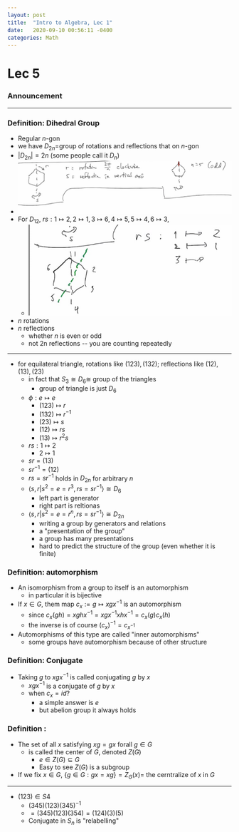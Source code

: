 ```yaml
---
layout: post
title:  "Intro to Algebra, Lec 1"
date:   2020-09-10 00:56:11 -0400
categories: Math
---
```

# Lec 5
### Announcement

***

### Definition: Dihedral Group
*  Regular $n$-gon
*  we have $D_{2n} =$group of rotations and reflections that on $n$-gon
*  $|D_{2n}| = 2n$ (some people call it $D_n$)
*  ![](../assets/img/2020-09-24-16-18-30.png)
*  For $D_{12}$, $rs: 1 \mapsto 2, 2 \mapsto 1, 3 \mapsto 6, 4 \mapsto 5, 5 \mapsto 4, 6 \mapsto 3$, 
   *  ![](../assets/img/2020-09-24-16-21-22.png)
*  $n$ rotations
*  $n$ reflections
   *  whether $n$ is even or odd
   *  not 2n reflections -- you are counting repeatedly
***
* for equilateral triangle, rotations like $(123),(132)$; reflections like $(12),(13),(23)$
  * in fact that $S_3 \cong D_6 \cong$ group of the triangles
    * group of triangle is just $D_6$
  * $\phi : e\mapsto e$
    * $(123) \mapsto r$
    * $(132) \mapsto r^{-1}$
    * $(23) \mapsto s$
    * $(12) \mapsto rs$
    * $(13) \mapsto r^2s$
  * $rs : 1 \mapsto 2$
    * $2 \mapsto 1$
  * $sr = (13)$
  * $sr^{-1} = (12)$
  * $rs = sr^{-1}$ holds in $D_{2n}$ for arbitrary $n$
  * $\langle s,r | s^2 = e = r^3, rs = sr^{-1} \rangle \cong D_6$
    * left part is generator
    * right part is reltionas
  * $\langle s,r | s^2 = e = r^n, rs = sr^{-1} \rangle \cong D_{2n}$
    * writing a group by generators and relations
    * a "presentation of the group"
    * a group has many presentations
    * hard to predict the structure of the group (even whether it is finite) 
### Definition: automorphism
* An isomorphism from a group to itself is an automorphism
  * in particular it is bijective
* If $x \in G$, them map $c_x := g \mapsto x g x^{-1}$ is an automorphism
  * since $c_x(gh) = xghx^{-1} = xgx^{-1}xhx^{-1} = c_x(g) c_x(h)$
  * the inverse is of course $(c_x)^{-1} = c_{x^{-1}}$
* Automorphisms of this type are called "inner automorphisms"
  * some groups have automorphism because of other structure
### Definition: Conjugate
* Taking $g$ to $xgx^{-1}$ is called conjugating $g$ by $x$
  * $xgx^{-1}$ is a conjugate of $g$ by $x$
  * when $c_x = id$? 
    * a simple answer is $e$
    * but abelion group it always holds

### Definition :
* The set of all $x$ satisfying $xg = gx$ forall $g \in G$
  * is called the center of $G$, denoted $Z(G)$
    * $e \in Z(G) \subseteq G$
    * Easy to see $Z(G)$ is a subgroup
* If we fix $x \in G$, $\{g \in G : gx = xg\} = Z_G(x) =$ the cerntralize of $x$ in $G$

***
* $(123) \in S4$
  * $(345)(123)(345)^{-1}$
  * $=(345)(123)(354)= (124)(3)(5)$
  * Conjugate in $S_n$ is "relabelling"
